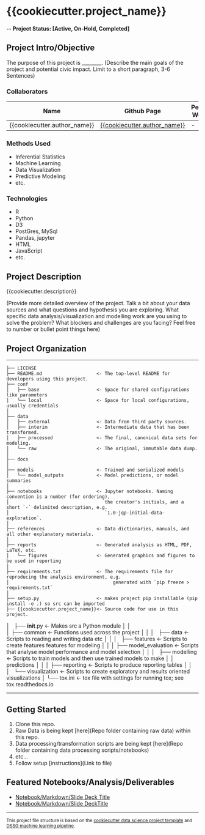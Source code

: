 {{cookiecutter.project_name}}
==============================
#### -- Project Status: [Active, On-Hold, Completed]

## Project Intro/Objective
The purpose of this project is ________. (Describe the main goals of the project and potential civic impact. Limit to a short paragraph, 3-6 Sentences)

### Collaborators
|Name                      |  Github Page      |  Personal Website  |
|--------------------------|-------------------|--------------------|
|{{cookiecutter.author_name}} | [{{cookiecutter.author_name}}](https://github.com/{{cookiecutter.author_name}})| - |

### Methods Used
* Inferential Statistics
* Machine Learning
* Data Visualization
* Predictive Modeling
* etc.

### Technologies
* R
* Python
* D3
* PostGres, MySql
* Pandas, jupyter
* HTML
* JavaScript
* etc.

## Project Description
{{cookiecutter.description}}

(Provide more detailed overview of the project.  Talk a bit about your data sources and what questions and hypothesis you are exploring. What specific data analysis/visualization and modelling work are you using to solve the problem? What blockers and challenges are you facing?  Feel free to number or bullet point things here)

## Project Organization
------------

    ├── LICENSE
    ├── README.md                    <- The top-level README for developers using this project.
    ├── conf
    │   ├── base                     <- Space for shared configurations like parameters
    │   └── local                    <- Space for local configurations, usually credentials
    │   
    ├── data
    │   ├── external                 <- Data from third party sources.
    │   ├── interim                  <- Intermediate data that has been transformed.
    │   ├── processed                <- The final, canonical data sets for modeling.
    │   └── raw                      <- The original, immutable data dump.
    │
    ├── docs               
    │
    ├── models                       <- Trained and serialized models
    │   └── model_outputs            <- Model predictions, or model summaries
    │
    ├── notebooks                    <- Jupyter notebooks. Naming convention is a number (for ordering),
    │                                   the creator's initials, and a short `-` delimited description, e.g.
    │                                   `1.0-jqp-initial-data-exploration`.
    │
    ├── references                   <- Data dictionaries, manuals, and all other explanatory materials.
    │
    ├── reports                      <- Generated analysis as HTML, PDF, LaTeX, etc.
    │   └── figures                  <- Generated graphics and figures to be used in reporting
    │
    ├── requirements.txt             <- The requirements file for reproducing the analysis environment, e.g.
    │                                      generated with `pip freeze > requirements.txt`
    │
    ├── setup.py                     <- makes project pip installable (pip install -e .) so src can be imported
    ├── {{cookiecutter.project_name}}<- Source code for use in this project.
│   ├── __init__.py                  <- Makes src a Python module
    │   │   
    │   ├── common                   <-  Functions used across the project
    │   │
    │   ├── data                     <- Scripts to reading and writing data etc
    │   │
    │   ├── features                 <- Scripts to create features features for modeling
    │   │
    │   ├── model_evaluation         <- Scripts that analyse model performance and model selection
    │   │
    │   ├── modelling                <- Scripts to train models and then use trained models to make
    │   │                                  predictions
    │   │
    │   ├── reporting                <- Scripts to produce reporting tables
    │   │
    │   └── visualization            <- Scripts to create exploratory and results oriented visualizations
    │
    └── tox.ini                      <- tox file with settings for running tox; see tox.readthedocs.io


--------

## Getting Started

1. Clone this repo.
2. Raw Data is being kept [here](Repo folder containing raw data) within this repo.
3. Data processing/transformation scripts are being kept [here](Repo folder containing data processing scripts/notebooks)
4. etc...
5. Follow setup [instructions](Link to file)

## Featured Notebooks/Analysis/Deliverables
* [Notebook/Markdown/Slide Deck Title](#)
* [Notebook/Markdown/Slide DeckTitle](#)

---
<p><small>This project file structure is based on the <a target="_blank" href="https://drivendata.github.io/cookiecutter-data-science/">cookiecutter data science project template</a> and <a target="_blank" href="https://github.com/dssg/hitchhikers-guide/tree/master/sources/curriculum/0_before_you_start/pipelines-and-project-workflow">DSSG machine learning pipeline</a>.</small></p>
